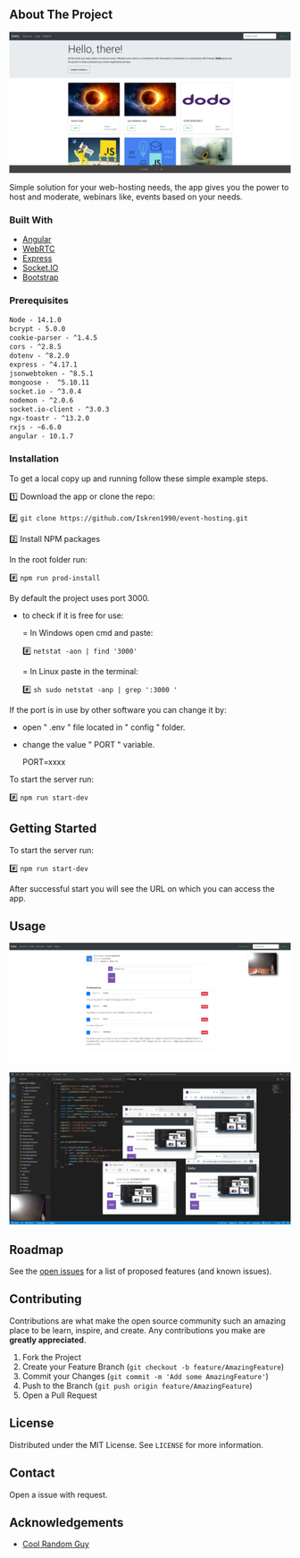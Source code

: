 ## About The Project

[![Alt][home-events-screenshot]](https://dodo-hosting.herokuapp.com/)

   Simple solution for your web-hosting needs, the app gives you the power to host and moderate, webinars like, events based on your needs. 


### Built With

* [Angular](https://angular.io)
* [WebRTC](https://webrtc.org)
* [Express](https://expressjs.com)
* [Socket.IO](https://socket.io)
* [Bootstrap](https://getbootstrap.com)


### Prerequisites
    
    Node - 14.1.0
    bcrypt - 5.0.0
    cookie-parser - ^1.4.5
    cors - ^2.8.5
    dotenv - ^8.2.0
    express - ^4.17.1
    jsonwebtoken - ^8.5.1
    mongoose -  ^5.10.11
    socket.io - ^3.0.4
    nodemon - ^2.0.6
    socket.io-client - ^3.0.3
    ngx-toastr - ^13.2.0
    rxjs - ~6.6.0
    angular - 10.1.7


### Installation


To get a local copy up and running follow these simple example steps.

 :one: Download the app or clone the repo:

  
   :hash:  `` git clone https://github.com/Iskren1990/event-hosting.git ``
   

 :two: Install NPM packages

In the root folder run: 

	
   :hash: `` npm run prod-install ``
	

By default the project uses port 3000.

 - to check if it is free for use:

   = In Windows open cmd and paste:


   :hash: `` netstat -aon | find '3000' ``
	

   = In Linux paste in the terminal:


   :hash: ```sh sudo netstat -anp | grep ':3000 ' ```
	

If the port is in use by other software you can change it by:

 - open " .env " file located in " config " folder.
 - change the value " PORT " variable.
	
	PORT=xxxx

To start the server run:

	
   :hash: `` npm run start-dev ``


## Getting Started


To start the server run:


   :hash: `` npm run start-dev ``


After successful start you will see the URL on which you can access the app.


## Usage

[![Alt][event-page-screenshot]](https://dodo-hosting.herokuapp.com/)

[![Alt][share-screen-screenshot]](https://dodo-hosting.herokuapp.com/)


## Roadmap

See the [open issues](https://github.com/Iskren1990/event-hosting/issues) for a list of proposed features (and known issues).


## Contributing

Contributions are what make the open source community such an amazing place to be learn, inspire, and create. Any contributions you make are **greatly appreciated**.

1. Fork the Project
2. Create your Feature Branch (`git checkout -b feature/AmazingFeature`)
3. Commit your Changes (`git commit -m 'Add some AmazingFeature'`)
4. Push to the Branch (`git push origin feature/AmazingFeature`)
5. Open a Pull Request


## License

Distributed under the MIT License. See `LICENSE` for more information.


## Contact

Open a issue with request.


## Acknowledgements

* [Cool Random Guy](https://www.youtube.com/watch?v=JhyY8LdAQHU&list=PLK0STOMCFms4nXm1bRUdjhPg0coxI2U6h&index=3)



[home-events-screenshot]: images/screenshot.png
[event-page-screenshot]: images/screenshot1.png
[share-screen-screenshot]: images/screenshot2.png